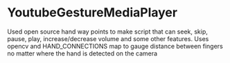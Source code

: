 # YoutubeGestureMediaPlayer
Used open source hand way points to make script that can seek, skip, pause, play, increase/decrease volume and some other features. Uses opencv and HAND_CONNECTIONS map to gauge distance between fingers no matter where the hand is detected on the camera
